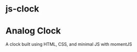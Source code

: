 # js-clock
<h1>Analog Clock</h1>
<p>A clock built using HTML, CSS, and minimal JS with momentJS</p>

